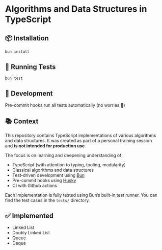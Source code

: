 # Algorithms and Data Structures in TypeScript

## 📦 Installation

```bash
bun install
```

## 🧪 Running Tests

```bash
bun test
```

## 🔧 Development

Pre-commit hooks run all tests automatically (no worries 💩)

## 📚 Context

This repository contains TypeScript implementations of various algorithms and data structures.
It was created as part of a personal training session and **is not intended for production use**.

The focus is on learning and deepening understanding of:

- TypeScript (with attention to typing, tooling, modularity)
- Classical algorithms and data structures
- Test-driven development using [Bun](https://bun.sh/)
- Pre-commit hooks using [Husky](https://github.com/typicode/husky)
- CI with Github actions

Each implementation is fully tested using Bun’s built-in test runner.
You can find the test cases in the `tests/` directory.

## ✅ Implemented

- Linked List
- Doubly Linked List
- Queue
- Deque
